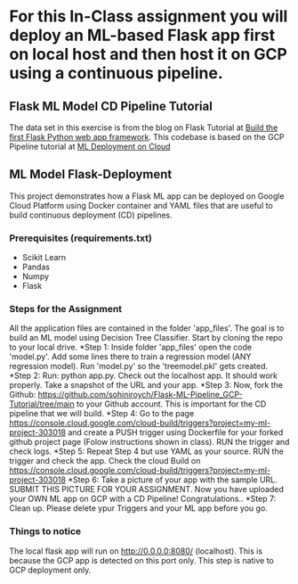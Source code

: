 # For this In-Class assignment you will deploy an ML-based Flask app first on local host and then host it on GCP using a continuous pipeline.

## Flask ML Model CD Pipeline Tutorial
The data set in this exercise is from the blog on Flask Tutorial at [Build the first Flask Python web app framework](https://medium.com/analytics-vidhya/https-medium-com-chirag6891-build-the-first-flask-python-e278b52473f3). This codebase is based on the GCP Pipeline tutorial at [ML Deployment on Cloud](https://github.com/jgvaraujo/ml-deployment-on-gcloud)

## ML Model Flask-Deployment
This project demonstrates how a Flask ML app can be deployed on Google Cloud Platform using Docker container and YAML files that are useful to build continuous deployment (CD) pipelines. 

### Prerequisites (requirements.txt)
 - Scikit Learn
 - Pandas 
 - Numpy
 - Flask 

### Steps for the Assignment
All the application files are contained in the folder 'app_files'. The goal is to build an ML model using Decision Tree Classifier. Start by cloning the repo to your local drive.
*Step 1: Inside folder 'app_files' open the code 'model.py'. Add some lines there to train a regression model (ANY regression model). Run 'model.py' so the 'treemodel.pkl' gets created.
*Step 2: Run: python app.py. Check out the localhost app. It should work properly. Take a snapshot of the URL and your app.
*Step 3: Now, fork the Github: https://github.com/sohiniroych/Flask-ML-Pipeline_GCP-Tutorial/tree/main to your Github account. This is important for the CD pipeline that we will build.
*Step 4: Go to the page https://console.cloud.google.com/cloud-build/triggers?project=my-ml-project-303018 and create a PUSH trigger using Dockerfile for your forked github project page (Folow instructions shown in class). RUN the trigger and check logs.
*Step 5: Repeat Step 4 but use YAML as your source. RUN the trigger and check the app. Check the cloud Build on https://console.cloud.google.com/cloud-build/triggers?project=my-ml-project-303018
*Step 6: Take a picture of your app with the sample URL. SUBMIT THIS PICTURE FOR YOUR ASSIGNMENT.
Now you have uploaded your OWN ML app on GCP with a CD Pipeline! Congratulations..
*Step 7: Clean up. Please delete ypur Triggers and your ML app before you go.

### Things to notice
The local flask app will run on http://0.0.0.0:8080/ (localhost). This is because the GCP app is detected on this port only. This step is native to GCP deployment only.




